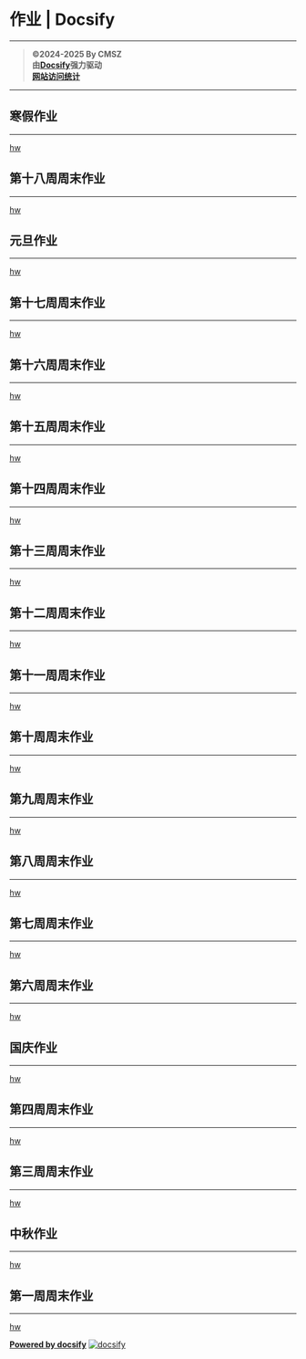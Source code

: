 ﻿<h1> 作业 | Docsify </h1>

---

> **©2024-2025 By CMSZ**  
> **由[Docsify](https://docsify.js.org/)强力驱动**  
> [**网站访问统计**](https://umami.acmsz.top/share/ujwRB7ggcm8Ekj7V/hw.acmsz.top)

---

## 寒假作业

---

[hw](../hw_G8S1/19.md ":include")

## 第十八周周末作业

---

[hw](../hw_G8S1/18.md ":include")

## 元旦作业

---

[hw](../hw_G8S1/new.md ":include")

## 第十七周周末作业

---

[hw](../hw_G8S1/17.md ":include")

## 第十六周周末作业

---

[hw](../hw_G8S1/16.md ":include")

## 第十五周周末作业

---

[hw](../hw_G8S1/15.md ":include")

## 第十四周周末作业

---

[hw](../hw_G8S1/14.md ":include")

## 第十三周周末作业

---

[hw](../hw_G8S1/13.md ":include")

## 第十二周周末作业

---

[hw](../hw_G8S1/12.md ":include")

## 第十一周周末作业

---

[hw](../hw_G8S1/11.md ":include")

## 第十周周末作业

---

[hw](../hw_G8S1/10.md ":include")

## 第九周周末作业

---

[hw](../hw_G8S1/9.md ":include")

## 第八周周末作业

---

[hw](../hw_G8S1/8.md ":include")

## 第七周周末作业

---

[hw](../hw_G8S1/7.md ":include")

## 第六周周末作业

---

[hw](../hw_G8S1/6.md ":include")

## 国庆作业

---

[hw](../hw_G8S1/5.md ":include")

## 第四周周末作业

---

[hw](../hw_G8S1/4.md ":include")

## 第三周周末作业

---

[hw](../hw_G8S1/3.md ":include")

## 中秋作业

---

[hw](../hw_G8S1/2.md ":include")

## 第一周周末作业

---

[hw](../hw_G8S1/1.md ":include")

[**Powered by docsify**](https://docsify.js.org)
[![docsify](https://img.shields.io/github/v/tag/docsifyjs/docsify?label=docsify)](https://docsify.js.org/)
